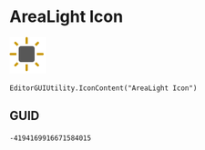 # AreaLight Icon
![](/img/AreaLight%20Icon.png)

``` CSharp
EditorGUIUtility.IconContent("AreaLight Icon")
```
## GUID
```
-4194169916671584015
```
